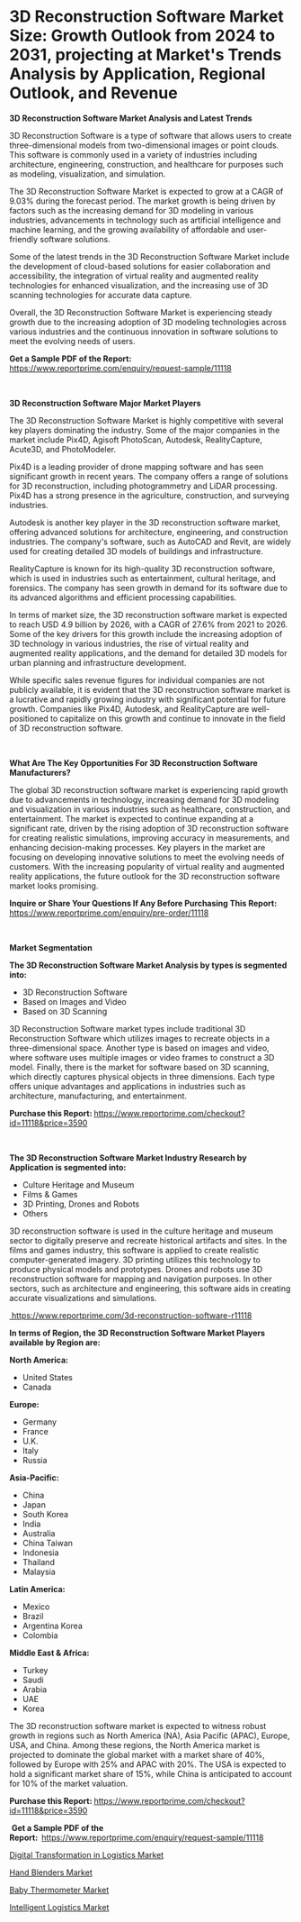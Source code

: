 <p><h1>3D Reconstruction Software Market Size: Growth Outlook from 2024 to 2031, projecting at Market's Trends Analysis by Application, Regional Outlook, and Revenue</h1></p><p><strong>3D Reconstruction Software Market Analysis and Latest Trends</strong></p>
<p><p>3D Reconstruction Software is a type of software that allows users to create three-dimensional models from two-dimensional images or point clouds. This software is commonly used in a variety of industries including architecture, engineering, construction, and healthcare for purposes such as modeling, visualization, and simulation.</p><p>The 3D Reconstruction Software Market is expected to grow at a CAGR of 9.03% during the forecast period. The market growth is being driven by factors such as the increasing demand for 3D modeling in various industries, advancements in technology such as artificial intelligence and machine learning, and the growing availability of affordable and user-friendly software solutions.</p><p>Some of the latest trends in the 3D Reconstruction Software Market include the development of cloud-based solutions for easier collaboration and accessibility, the integration of virtual reality and augmented reality technologies for enhanced visualization, and the increasing use of 3D scanning technologies for accurate data capture.</p><p>Overall, the 3D Reconstruction Software Market is experiencing steady growth due to the increasing adoption of 3D modeling technologies across various industries and the continuous innovation in software solutions to meet the evolving needs of users.</p></p>
<p><strong>Get a Sample PDF of the Report:&nbsp;</strong> <a href="https://www.reportprime.com/enquiry/request-sample/11118">https://www.reportprime.com/enquiry/request-sample/11118</a></p>
<p>&nbsp;</p>
<p><strong>3D Reconstruction Software Major Market Players</strong></p>
<p><p>The 3D Reconstruction Software Market is highly competitive with several key players dominating the industry. Some of the major companies in the market include Pix4D, Agisoft PhotoScan, Autodesk, RealityCapture, Acute3D, and PhotoModeler.</p><p>Pix4D is a leading provider of drone mapping software and has seen significant growth in recent years. The company offers a range of solutions for 3D reconstruction, including photogrammetry and LiDAR processing. Pix4D has a strong presence in the agriculture, construction, and surveying industries.</p><p>Autodesk is another key player in the 3D reconstruction software market, offering advanced solutions for architecture, engineering, and construction industries. The company's software, such as AutoCAD and Revit, are widely used for creating detailed 3D models of buildings and infrastructure.</p><p>RealityCapture is known for its high-quality 3D reconstruction software, which is used in industries such as entertainment, cultural heritage, and forensics. The company has seen growth in demand for its software due to its advanced algorithms and efficient processing capabilities.</p><p>In terms of market size, the 3D reconstruction software market is expected to reach USD 4.9 billion by 2026, with a CAGR of 27.6% from 2021 to 2026. Some of the key drivers for this growth include the increasing adoption of 3D technology in various industries, the rise of virtual reality and augmented reality applications, and the demand for detailed 3D models for urban planning and infrastructure development.</p><p>While specific sales revenue figures for individual companies are not publicly available, it is evident that the 3D reconstruction software market is a lucrative and rapidly growing industry with significant potential for future growth. Companies like Pix4D, Autodesk, and RealityCapture are well-positioned to capitalize on this growth and continue to innovate in the field of 3D reconstruction software.</p></p>
<p>&nbsp;</p>
<p><strong>What Are The Key Opportunities For 3D Reconstruction Software Manufacturers?</strong></p>
<p><p>The global 3D reconstruction software market is experiencing rapid growth due to advancements in technology, increasing demand for 3D modeling and visualization in various industries such as healthcare, construction, and entertainment. The market is expected to continue expanding at a significant rate, driven by the rising adoption of 3D reconstruction software for creating realistic simulations, improving accuracy in measurements, and enhancing decision-making processes. Key players in the market are focusing on developing innovative solutions to meet the evolving needs of customers. With the increasing popularity of virtual reality and augmented reality applications, the future outlook for the 3D reconstruction software market looks promising.</p></p>
<p><strong>Inquire or Share Your Questions If Any Before Purchasing This Report:</strong> <a href="https://www.reportprime.com/enquiry/pre-order/11118">https://www.reportprime.com/enquiry/pre-order/11118</a></p>
<p>&nbsp;</p>
<p><strong>Market Segmentation</strong></p>
<p><strong>The 3D Reconstruction Software Market Analysis by types is segmented into:</strong></p>
<p><ul><li>3D Reconstruction Software</li><li>Based on Images and Video</li><li>Based on 3D Scanning</li></ul></p>
<p><p>3D Reconstruction Software market types include traditional 3D Reconstruction Software which utilizes images to recreate objects in a three-dimensional space. Another type is based on images and video, where software uses multiple images or video frames to construct a 3D model. Finally, there is the market for software based on 3D scanning, which directly captures physical objects in three dimensions. Each type offers unique advantages and applications in industries such as architecture, manufacturing, and entertainment.</p></p>
<p><strong>Purchase this Report:&nbsp;</strong><a href="https://www.reportprime.com/checkout?id=11118&price=3590">https://www.reportprime.com/checkout?id=11118&price=3590</a></p>
<p>&nbsp;</p>
<p><strong>The 3D Reconstruction Software Market Industry Research by Application is segmented into:</strong></p>
<p><ul><li>Culture Heritage and Museum</li><li>Films & Games</li><li>3D Printing, Drones and Robots</li><li>Others</li></ul></p>
<p><p>3D reconstruction software is used in the culture heritage and museum sector to digitally preserve and recreate historical artifacts and sites. In the films and games industry, this software is applied to create realistic computer-generated imagery. 3D printing utilizes this technology to produce physical models and prototypes. Drones and robots use 3D reconstruction software for mapping and navigation purposes. In other sectors, such as architecture and engineering, this software aids in creating accurate visualizations and simulations.</p></p>
<p><a href="https://www.reportprime.com/3d-reconstruction-software-r11118">&nbsp;https://www.reportprime.com/3d-reconstruction-software-r11118</a></p>
<p><strong>In terms of Region, the 3D Reconstruction Software Market Players available by Region are:</strong></p>
<p>
    <p> <strong> North America: </strong>
        <ul>
            <li>United States</li>
            <li>Canada</li>
        </ul>
        </p> 
    <p> <strong> Europe: </strong>
        <ul>
            <li>Germany</li>
            <li>France</li>
            <li>U.K.</li>
            <li>Italy</li>
            <li>Russia</li>
        </ul>
        </p> 
    <p> <strong> Asia-Pacific: </strong>
        <ul>
            <li>China</li>
            <li>Japan</li>
            <li>South Korea</li>
            <li>India</li>
            <li>Australia</li>
            <li>China Taiwan</li>
            <li>Indonesia</li>
            <li>Thailand</li>
            <li>Malaysia</li>
        </ul>
        </p> 
    <p> <strong> Latin America: </strong>
        <ul>
            <li>Mexico</li>
            <li>Brazil</li>
            <li>Argentina Korea</li>
            <li>Colombia</li>
        </ul>
        </p> 
    <p> <strong> Middle East & Africa: </strong>
        <ul>
            <li>Turkey</li>
            <li>Saudi</li>
            <li>Arabia</li>
            <li>UAE</li>
            <li>Korea</li>
        </ul>
    </p>
    </p>
<p><p>The 3D reconstruction software market is expected to witness robust growth in regions such as North America (NA), Asia Pacific (APAC), Europe, USA, and China. Among these regions, the North America market is projected to dominate the global market with a market share of 40%, followed by Europe with 25% and APAC with 20%. The USA is expected to hold a significant market share of 15%, while China is anticipated to account for 10% of the market valuation.</p></p>
<p><strong>Purchase this Report: </strong><a href="https://www.reportprime.com/checkout?id=11118&price=3590">https://www.reportprime.com/checkout?id=11118&price=3590</a></p>
<p>&nbsp;<strong>Get a Sample PDF of the Report:&nbsp;&nbsp;</strong><a href="https://www.reportprime.com/enquiry/request-sample/11118">https://www.reportprime.com/enquiry/request-sample/11118</a></p>
<p><strong></strong></p>
<p><p><a href="https://github.com/wybrqqeb6/Market-Research-Report-List-1/blob/main/digital-transformation-in-logistics-market.md">Digital Transformation in Logistics Market</a></p><p><a href="https://www.linkedin.com/pulse/hand-blenders-market-global-insights-sales-trends-2024-2031-7jpqe">Hand Blenders Market</a></p><p><a href="https://www.linkedin.com/pulse/baby-thermometer-market-size-growing-cagr-12-report-vmpce">Baby Thermometer Market</a></p><p><a href="https://github.com/abdillahsp58/Market-Research-Report-List-1/blob/main/intelligent-logistics-market.md">Intelligent Logistics Market</a></p></p>